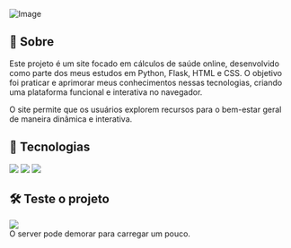 ![Image](https://github.com/user-attachments/assets/bc9991c0-dc2b-4dd3-9ca0-c2afe4ab7f2d)

<h2>📌 Sobre</h2>
<p>Este projeto é um site focado em cálculos de saúde online, desenvolvido como parte dos meus estudos em Python, Flask, HTML e CSS. O objetivo foi praticar e aprimorar meus conhecimentos nessas tecnologias, criando uma plataforma funcional e interativa no navegador.</p>
<p>O site permite que os usuários explorem recursos para o bem-estar geral de maneira dinâmica e interativa.</p>

## 🚀 Tecnologias
<div>
  <img src="https://img.shields.io/badge/python-3670A0?style=for-the-badge&logo=python&logoColor=ffdd54">
  <img src="https://img.shields.io/badge/HTML-239120?style=for-the-badge&logo=html5&logoColor=white">
  <img src="https://img.shields.io/badge/CSS-239120?&style=for-the-badge&logo=css3&logoColor=white">
</div>

## 🛠️ Teste o projeto

<div>
  <a href="https://healthflow-lwfh.onrender.com" target="_blank"><img loading="lazy" src="https://img.shields.io/badge/Render-%46E3B7.svg?style=for-the-badge&logo=render&logoColor=white" target="_blank"></a>
</div>
O server pode demorar para carregar um pouco.
